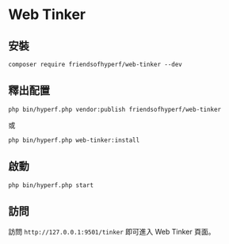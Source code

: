# Web Tinker

## 安裝

```shell
composer require friendsofhyperf/web-tinker --dev
```

## 釋出配置

```shell
php bin/hyperf.php vendor:publish friendsofhyperf/web-tinker
```

或

```shell
php bin/hyperf.php web-tinker:install
```

## 啟動

```shell
php bin/hyperf.php start
```

## 訪問

訪問 `http://127.0.0.1:9501/tinker` 即可進入 Web Tinker 頁面。
